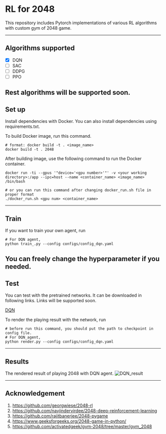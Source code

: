 # RL for 2048
This repository includes Pytorch implementations of various RL algorithms with custom gym of 2048 game.

---

## Algorithms supported

- [x] DQN
- [ ] SAC
- [ ] DDPG
- [ ] PPO

Rest algorithms will be supported soon.
---
## Set up

Install dependencies with Docker. You can also install dependencies using requirements.txt.

To build Docker image, run this command.
```
# format: docker build -t . <image_name>
docker build -t . 2048
```

After building image, use the following command to run the Docker container.
```
docker run -ti --gpus '"device='<gpu number>'"' -v <your working directory>:/app --ipc=host --name <container_name> <image_name> /bin/bash

# or you can run this command after changing docker_run.sh file in proper format
./docker_run.sh <gpu num> <container_name>
```
---
## Train
If you want to train your own agent, run
```
# For DQN agent,
python train_.py --config configs/config_dqn.yaml
```

You can freely change the hyperparameter if you needed.
---
## Test

You can test with the pretrained networks.
It can be downloaded in following links.
Links will be supported soon.

[DQN]()

To render the playing result with the network, run
```
# before run this command, you should put the path to checkpoint in config file.
# For DQN_agent,
python render.py --config configs/config_dqn.yaml

```

---
## Results

The rendered result of playing 2048 with DQN agent.
![DQN_result](./gifs/game_play_dqn.gif)



---
## Acknowledgement
1. https://github.com/georgwiese/2048-rl
2. https://github.com/navjindervirdee/2048-deep-reinforcement-learning
3. https://github.com/rajitbanerjee/2048-pygame
4. https://www.geeksforgeeks.org/2048-game-in-python/
5. https://github.com/activatedgeek/gym-2048/tree/master/gym_2048
